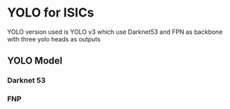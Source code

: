 # YOLO for ISICs

YOLO version used is YOLO v3 which use Darknet53 and FPN as backbone with three yolo heads as outputs

## YOLO Model 

### Darknet 53

### FNP